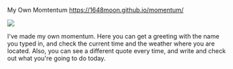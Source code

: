 My Own Momtentum
https://1648moon.github.io/momentum/

<img src="img/screenshot.png">

I've made my own momentum. Here you can get a greeting with the name you typed in, and check the current time and the weather where you are located. Also, you can see a different quote every time, and write and check out what you're going to do today.
